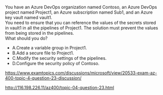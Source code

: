You have an Azure DevOps organization named Contoso, an Azure DevOps project named Project1, an Azure subscription named Sub1, and an Azure key vault named vault1.<br/>You need to ensure that you can reference the values of the secrets stored in vault1 in all the pipelines of Project1. The solution must prevent the values from being stored in the pipelines.<br/>What should you do?<br/><ul><li class="multi-choice-item correct-hidden"><span class="multi-choice-letter" data-choice-letter="A">A.</span>Create a variable group in Project1.</li><li class="multi-choice-item"><span class="multi-choice-letter" data-choice-letter="B">B.</span>Add a secure file to Project1.</li><li class="multi-choice-item"><span class="multi-choice-letter" data-choice-letter="C">C.</span>Modify the security settings of the pipelines.</li><li class="multi-choice-item"><span class="multi-choice-letter" data-choice-letter="D">D.</span>Configure the security policy of Contoso.</li></ul><p><a href="https://www.examtopics.com/discussions/microsoft/view/20533-exam-az-400-topic-4-question-23-discussion/">https://www.examtopics.com/discussions/microsoft/view/20533-exam-az-400-topic-4-question-23-discussion/</a></p><p><a href="http://116.198.226.11/az400/topic-04-question-23.html">http://116.198.226.11/az400/topic-04-question-23.html</a></p><script src="https://giscus.app/client.js"                    data-repo="azsamples/az204"                    data-repo-id="R_kgDOMRXzDQ"                    data-category="General"                    data-category-id="DIC_kwDOMRXzDc4Cgi27"                    data-mapping="pathname"                    data-strict="1"                    data-reactions-enabled="0"                    data-emit-metadata="0"                    data-input-position="bottom"                    data-theme="preferred_color_scheme"                    data-lang="en"                    crossorigin="anonymous"                    async>                    </script>